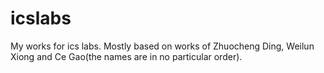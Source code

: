 # icslabs
My works for ics labs.
Mostly based on works of Zhuocheng Ding, Weilun Xiong and Ce Gao(the names are in no particular order).
